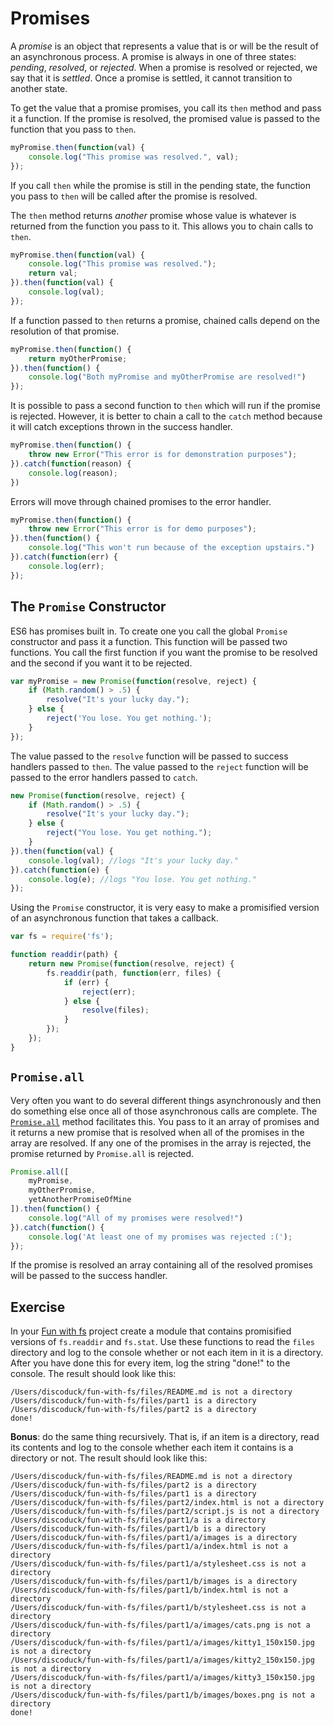 # Promises

A _promise_ is an object that represents a value that is or will be the result of an asynchronous process. A promise is always in one of three states: _pending_, _resolved_, or _rejected_. When a promise is resolved or rejected, we say that it is _settled_. Once a promise is settled, it cannot transition to another state.

To get the value that a promise promises, you call its `then` method and pass it a function. If the promise is resolved, the promised value is passed to the function that you pass to `then`.

```js
myPromise.then(function(val) {
    console.log("This promise was resolved.", val);
});
```

If you call `then` while the promise is still in the pending state, the function you pass to `then` will be called after the promise is resolved.

The `then` method returns _another_ promise whose value is whatever is returned from the function you pass to it. This allows you to chain calls to `then`.

```js
myPromise.then(function(val) {
    console.log("This promise was resolved.");
    return val;
}).then(function(val) {
    console.log(val);
});
```

If a function passed to `then` returns a promise, chained calls depend on the resolution of that promise.

```js
myPromise.then(function() {
    return myOtherPromise;
}).then(function() {
    console.log("Both myPromise and myOtherPromise are resolved!")
});
```

It is possible to pass a second function to `then` which will run if the promise is rejected. However, it is better to chain a call to the `catch` method because it will catch exceptions thrown in the success handler.

```js
myPromise.then(function() {
    throw new Error("This error is for demonstration purposes");
}).catch(function(reason) {
    console.log(reason);
})
```

Errors will move through chained promises to the error handler.

```js
myPromise.then(function() {
    throw new Error("This error is for demo purposes");
}).then(function() {
    console.log("This won't run because of the exception upstairs.")
}).catch(function(err) {
    console.log(err);
});
```

## The `Promise` Constructor

ES6 has promises built in. To create one you call the global `Promise` constructor and pass it a function. This function will be passed two functions. You call the first function if you want the promise to be resolved and the second if you want it to be rejected.

```js
var myPromise = new Promise(function(resolve, reject) {
    if (Math.random() > .5) {
        resolve("It's your lucky day.");
    } else {
        reject('You lose. You get nothing.');
    }
});
```

The value passed to the `resolve` function will be passed to success handlers passed to `then`. The value passed to the `reject` function will be passed to the error handlers passed to `catch`.

```js
new Promise(function(resolve, reject) {
    if (Math.random() > .5) {
        resolve("It's your lucky day.");
    } else {
        reject("You lose. You get nothing.");
    }
}).then(function(val) {
    console.log(val); //logs "It's your lucky day."
}).catch(function(e) {
    console.log(e); //logs "You lose. You get nothing."
});
```

Using the `Promise` constructor, it is very easy to make a promisified version of an asynchronous function that takes a callback.

```js
var fs = require('fs');

function readdir(path) {
    return new Promise(function(resolve, reject) {
        fs.readdir(path, function(err, files) {
            if (err) {
                reject(err);
            } else {
                resolve(files);
            }
        });
    });
}
```

## `Promise.all`

Very often you want to do several different things asynchronously and then do something else once all of those asynchronous calls are complete. The <a href="https://developer.mozilla.org/en/docs/Web/JavaScript/Reference/Global_Objects/Promise/all">`Promise.all`</a> method facilitates this. You pass to it an array of promises and it returns a new promise that is resolved when all of the promises in the array are resolved. If any one of the promises in the array is rejected, the promise returned by `Promise.all` is rejected.


```js
Promise.all([
    myPromise,
    myOtherPromise,
    yetAnotherPromiseOfMine
]).then(function() {
    console.log("All of my promises were resolved!")
}).catch(function() {
    console.log('At least one of my promises was rejected :(');
});
```

If the promise is resolved an array containing all of the resolved promises will be passed to the success handler.

## Exercise

In your <a href="../wk5_fun_with_fs">Fun with fs</a> project create a module that contains promisified versions of `fs.readdir` and `fs.stat`. Use these functions to read the `files` directory and log to the console whether or not each item in it is a directory. After you have done this for every item, log the string "done!" to the console. The result should look like this:

```
/Users/discoduck/fun-with-fs/files/README.md is not a directory
/Users/discoduck/fun-with-fs/files/part1 is a directory
/Users/discoduck/fun-with-fs/files/part2 is a directory
done!
```

**Bonus**: do the same thing recursively. That is, if an item is a directory, read its contents and log to the console whether each item it contains is a directory or not. The result should look like this:

```
/Users/discoduck/fun-with-fs/files/README.md is not a directory
/Users/discoduck/fun-with-fs/files/part2 is a directory
/Users/discoduck/fun-with-fs/files/part1 is a directory
/Users/discoduck/fun-with-fs/files/part2/index.html is not a directory
/Users/discoduck/fun-with-fs/files/part2/script.js is not a directory
/Users/discoduck/fun-with-fs/files/part1/a is a directory
/Users/discoduck/fun-with-fs/files/part1/b is a directory
/Users/discoduck/fun-with-fs/files/part1/a/images is a directory
/Users/discoduck/fun-with-fs/files/part1/a/index.html is not a directory
/Users/discoduck/fun-with-fs/files/part1/a/stylesheet.css is not a directory
/Users/discoduck/fun-with-fs/files/part1/b/images is a directory
/Users/discoduck/fun-with-fs/files/part1/b/index.html is not a directory
/Users/discoduck/fun-with-fs/files/part1/b/stylesheet.css is not a directory
/Users/discoduck/fun-with-fs/files/part1/a/images/cats.png is not a directory
/Users/discoduck/fun-with-fs/files/part1/a/images/kitty1_150x150.jpg is not a directory
/Users/discoduck/fun-with-fs/files/part1/a/images/kitty2_150x150.jpg is not a directory
/Users/discoduck/fun-with-fs/files/part1/a/images/kitty3_150x150.jpg is not a directory
/Users/discoduck/fun-with-fs/files/part1/b/images/boxes.png is not a directory
done!
```

